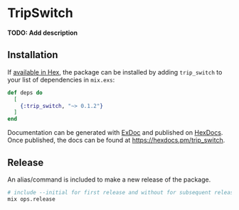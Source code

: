 # TripSwitch

**TODO: Add description**

## Installation

If [available in Hex](https://hex.pm/docs/publish), the package can be installed
by adding `trip_switch` to your list of dependencies in `mix.exs`:

```elixir
def deps do
  [
    {:trip_switch, "~> 0.1.2"}
  ]
end
```

Documentation can be generated with [ExDoc](https://github.com/elixir-lang/ex_doc)
and published on [HexDocs](https://hexdocs.pm). Once published, the docs can
be found at <https://hexdocs.pm/trip_switch>.

## Release

An alias/command is included to make a new release of the package.

```bash
# include --initial for first release and without for subsequent releases
mix ops.release
```
